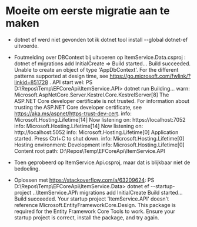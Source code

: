 # Moeite om eerste migratie aan te maken
- dotnet ef werd niet gevonden tot ik dotnet tool install --global dotnet-ef uitvoerde.

- Foutmelding over DBContext bij uitvoeren op ItemService.Data.csproj : dotnet ef migrations add InitialCreate => Build started...
Build succeeded.
Unable to create an object of type 'AppDbContext'. For the different patterns supported at design time, see https://go.microsoft.com/fwlink/?linkid=851728 .
API start wel:
PS D:\Repos\Temp\EFCoreApi\ItemService.API> dotnet run
Building...
warn: Microsoft.AspNetCore.Server.Kestrel.Core.KestrelServer[8]
      The ASP.NET Core developer certificate is not trusted. For information about trusting the ASP.NET Core developer certificate, see https://aka.ms/aspnet/https-trust-dev-cert.
info: Microsoft.Hosting.Lifetime[14]
      Now listening on: https://localhost:7052
info: Microsoft.Hosting.Lifetime[14]
      Now listening on: http://localhost:5052
info: Microsoft.Hosting.Lifetime[0]
      Application started. Press Ctrl+C to shut down.
info: Microsoft.Hosting.Lifetime[0]
      Hosting environment: Development
info: Microsoft.Hosting.Lifetime[0]
      Content root path: D:\Repos\Temp\EFCoreApi\ItemService.API

- Toen geprobeerd op ItemService.Api.csproj, maar dat is blijkbaar niet de bedoeling.

- Oplossen met https://stackoverflow.com/a/63209624:
PS D:\Repos\Temp\EFCoreApi\ItemService.Data> dotnet ef --startup-project ..\ItemService.API\ migrations add InitialCreate
Build started...
Build succeeded.
Your startup project 'ItemService.API' doesn't reference Microsoft.EntityFrameworkCore.Design. This package is required for the Entity Framework Core Tools to work. Ensure your startup project is correct, install the package, and try again.